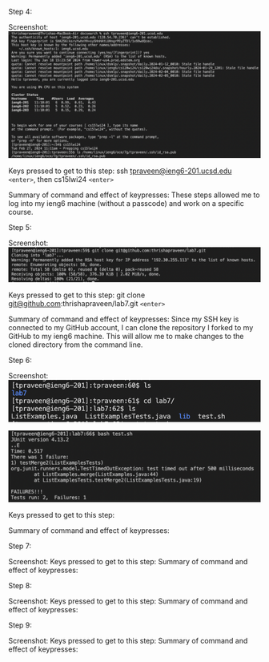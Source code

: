 Step 4:

Screenshot: ![Image](lab4_step4.png)

Keys pressed to get to this step: ssh tpraveen@ieng6-201.ucsd.edu `<enter>`, then cs15lwi24 `<enter>`

Summary of command and effect of keypresses: These steps allowed me to log into my ieng6 machine (without a passcode) and work on a specific course. 

Step 5:

Screenshot: ![Image](lab4_step5.png)

Keys pressed to get to this step: git clone git@github.com:thrishapraveen/lab7.git `<enter>`

Summary of command and effect of keypresses: Since my SSH key is connected to my GitHub account, I can clone the repository I forked to my GitHub to my ieng6 machine. This will allow me to make changes to the cloned directory from the command line. 

Step 6:

Screenshot: ![Image](lab4_step6.1.png)

![Image](lab4_step6.2.png)

Keys pressed to get to this step:

Summary of command and effect of keypresses:

Step 7:

Screenshot:
Keys pressed to get to this step:
Summary of command and effect of keypresses:

Step 8:

Screenshot:
Keys pressed to get to this step:
Summary of command and effect of keypresses:

Step 9:

Screenshot:
Keys pressed to get to this step:
Summary of command and effect of keypresses:
